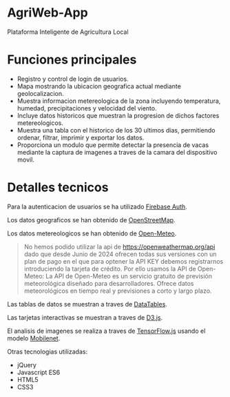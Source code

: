 # AgriWeb-App

Plataforma Inteligente de Agricultura Local

# Funciones principales

- Registro y control de login de usuarios.
- Mapa mostrando la ubicacion geografica actual mediante geolocalizacion.
- Muestra informacion metereologica de la zona incluyendo temperatura, humedad, precipitaciones y velocidad del viento.
- Incluye datos historicos que muestran la progresion de dichos factores metereologicos.
- Muestra una tabla con el historico de los 30 ultimos dias, permitiendo ordenar, filtrar, imprimir y exportar los datos.
- Proporciona un modulo que permite detectar la presencia de vacas mediante la captura de imagenes a traves de la camara del dispositivo movil.

# Detalles tecnicos

Para la autenticacion de usuarios se ha utilizado [Firebase Auth](https://firebase.google.com/docs/auth?hl=es).

Los datos geograficos se han obtenido de [OpenStreetMap](https://wiki.openstreetmap.org/wiki/API).

Los datos metereologicos se han obtenido de [Open-Meteo](https://open-meteo.com/en/docs).

> No hemos podido utilizar la api de https://openweathermap.org/api dado que desde Junio de 2024 ofrecen todas sus versiones con un plan de pago en el que para optener la API KEY debemos registrarnos introduciendo la tarjeta de crédito. Por ello usamos la API de Open-Meteo: La API de Open-Meteo es un servicio gratuito de previsión meteorológica diseñado para desarrolladores. Ofrece datos meteorológicos en tiempo real y previsiones a corto y largo plazo.

Las tablas de datos se muestran a traves de [DataTables](https://datatables.net/).

Las tarjetas interactivas se muestran a traves de [D3.js](https://d3js.org/).

El analisis de imagenes se realiza a traves de [TensorFlow.js](https://www.tensorflow.org/js?hl=es) usando el modelo [Mobilenet](https://github.com/tensorflow/tfjs-models/tree/master/mobilenet).

Otras tecnologias utilizadas:
  - jQuery
  - Javascript ES6
  - HTML5
  - CSS3
